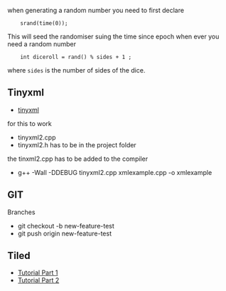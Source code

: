 when generating a random number you need to first declare

```
    srand(time(0));
```

This will seed the randomiser suing the time since epoch
when ever you need a random number

```
    int diceroll = rand() % sides + 1 ;
```

where ```sides``` is the number of sides of the dice.

## Tinyxml
* [tinyxml](http://www.cs.cmu.edu/~preethi/src/tinyxml/docs/tutorial0.html)

for this to work
* tinyxml2.cpp
* tinyxml2.h
has to be in the project folder

the tinxml2.cpp has to be added to the compiler
*  g++ -Wall -DDEBUG tinyxml2.cpp xmlexample.cpp -o xmlexample

## GIT
Branches
* git checkout -b new-feature-test
* git push origin new-feature-test

## Tiled
* [Tutorial Part 1](https://www.youtube.com/watch?v=ZwaomOYGuYo)
* [Tutorial Part 2]()
